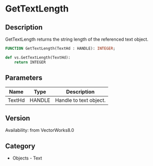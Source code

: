 # GetTextLength

## Description
GetTextLength returns the string length of the referenced text object.

```pascal
FUNCTION GetTextLength(TextHd : HANDLE): INTEGER;
```

```python
def vs.GetTextLength(TextHd):
    return INTEGER
```

## Parameters
|Name|Type|Description|
|---|---|---|
|TextHd|HANDLE|Handle to text object.|

## Version
Availability: from VectorWorks8.0

## Category
* Objects - Text

